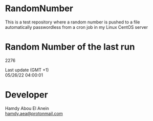 # RandomNumber    
This is a test repository where a random number is pushed to a file automatically passwordless from a cron job in my Linux CentOS server    
# Random Number of the last run   
2276
      
Last update (GMT +1)    
05/26/22 04:00:01
# Developer    
Hamdy Abou El Anein   
hamdy.aea@protonmail.com
